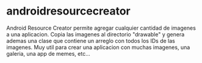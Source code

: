 # androidresourcecreator
Android Resource Creator permite agregar cualquier cantidad de imagenes a una aplicacion. Copia las imagenes al directorio "drawable" y genera ademas una clase que contiene un arreglo con todos los IDs de las imagenes.
Muy util para crear una aplicacion con muchas imagenes, una galeria, una app de memes, etc...
